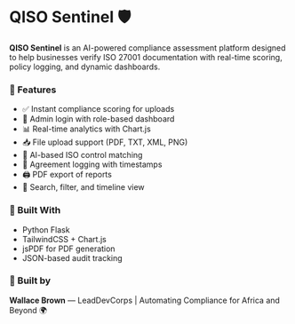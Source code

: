 # QISO Sentinel 🛡️

**QISO Sentinel** is an AI-powered compliance assessment platform designed to help businesses verify ISO 27001 documentation with real-time scoring, policy logging, and dynamic dashboards.

### 🌟 Features

- ✅ Instant compliance scoring for uploads
- 🔐 Admin login with role-based dashboard
- 📊 Real-time analytics with Chart.js
- 📥 File upload support (PDF, TXT, XML, PNG)
- 🧠 AI-based ISO control matching
- 📝 Agreement logging with timestamps
- 🖨️ PDF export of reports
- 🔎 Search, filter, and timeline view

### 🚀 Built With

- Python Flask
- TailwindCSS + Chart.js
- jsPDF for PDF generation
- JSON-based audit tracking

### 👤 Built by
**Wallace Brown** — LeadDevCorps | Automating Compliance for Africa and Beyond 🌍
